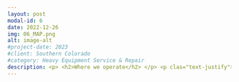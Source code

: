 ```yaml
---
layout: post
modal-id: 6
date: 2022-12-26
img: 06_MAP.png
alt: image-alt
#project-date: 2023
#client: Southern Colorado
#category: Heavy Equipment Service & Repair
description: <p> <h2>Where we operate</h2> </p> <p clas="text-justify">Our Service Area is defined by three zones. We are based near Cañon City and our service area runs North through Monument, South to Walsenburg, East through Pueblo, and West through Salida. Travel Fees help us recoup costs for fuel, insurance, vehicle maintenance, tires, & the technician's time.</p> <p> <h3>Service Zone 1</h3> </p> <p>There is no Travel Fee to get a service truck & technician out to your job site if it is within a 10-mile radius of the Cañon City/Florence/Penrose area.</p> <p> <img class="img-responsive img-centered" src="/assets/Service_Zone_1_ROUND.png"> </p> <p> <h3>Service Zone 2</h3> </p> <p>Beyond 10-miles and up to a 30-mile range is a $75 Travel Fee. Service Zone 2 includes the Cripple Creek, Westcliffe, Cotopaxi, and Pueblo West areas.</p> <p> <img class="img-responsive img-centered" src="/assets/Service_Zone_2_ROUND.png"></p> <p> <h3>Service Zone 3</h3> </p> <p>Beyond 30-miles and up to a 60-mile range is a $150 Travel Fee. Service Zone 3 includes the Monument, Walsenburg, East of I-25 past Pueblo, and Salida areas.</p> <p> <img class="img-responsive img-centered" src="/assets/Service_Zone_3_ROUND.png"></p> <p>Anything outside our Service Territory is by appointment only and incurs a $1.25 per mile round-trip Travel Fee.</p>
---
```

